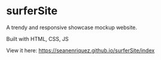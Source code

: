 # surferSite
A trendy and responsive showcase mockup website. 

Built with HTML, CSS, JS

View it here: https://seanenriquez.github.io/surferSite/index
